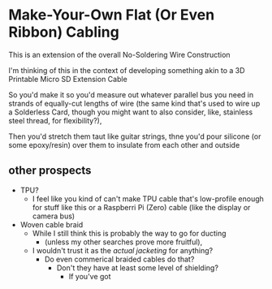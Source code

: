 # Make-Your-Own Flat (Or Even Ribbon) Cabling

This is an extension of the overall No-Soldering Wire Construction

I'm thinking of this in the context of developing something akin to a 3D Printable Micro SD Extension Cable

So you'd make it so you'd measure out whatever parallel bus you need in strands of equally-cut lengths of wire (the same kind that's used to wire up a Solderless Card, though you might want to also consider, like, stainless steel thread, for flexibility?),

Then you'd stretch them taut like guitar strings, thne you'd pour silicone (or some epoxy/resin) over them to insulate from each other and outside

## other prospects

- TPU?
  - I feel like you kind of can't make TPU cable that's low-profile enough for stuff like this or a Raspberri Pi (Zero) cable (like the display or camera bus)
- Woven cable braid
  - While I still think this is probably the way to go for ducting
    - (unless my other searches prove more fruitful),
  - I wouldn't trust it as the *actual jacketing* for anything?
    - Do even commerical braided cables do that?
      - Don't they have at least some level of shielding?
        - If you've got
